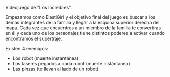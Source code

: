Videojuego de "Los Increibles".

Empezamos como ElastiGirl y el objetivo final del juego es buscar a los demas integrantes de la familia y llegar a la esquina superior derecha del mapa.
Cada vez que encuentres a un miembro de la familia te convertiras en él y cada uno de los personajes tiene distintos poderes a activar cuando encontramos el supertraje.

Existen 4 enemigos:
- Los robot (muerte instantánea)
- Los laseres pegados a cada robot (muerte instántanea)
- Las pinzas (te llevan al lado de un robot)

